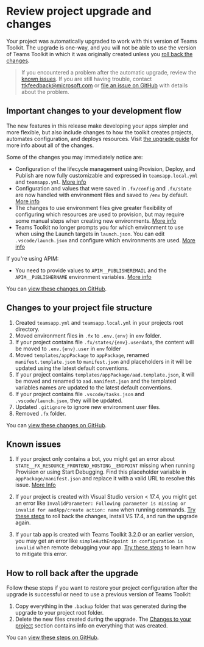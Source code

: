 # Review project upgrade and changes

Your project was automatically upgraded to work with this version of Teams Toolkit. The upgrade is one-way, and you will not be able to use the version of Teams Toolkit in which it was originally created unless you [roll back the changes](#how-to-roll-back-after-the-upgrade).

> If you encountered a problem after the automatic upgrade, review the [known issues](https://aka.ms/teams-toolkit-5.0-upgrade#known-issues). If you are still having trouble, contact ttkfeedback@microsoft.com or [file an issue on GitHub](https://github.com/officedev/teamsfx/issues) with details about the problem.

## Important changes to your development flow

The new features in this release make developing your apps simpler and more flexible, but also include changes to how the toolkit creates projects, automates configuration, and deploys resources. Visit [the upgrade guide](https://aka.ms/teamsfx-v5.0-guide) for more info about all of the changes.

Some of the changes you may immediately notice are:

* Configuration of the lifecycle management using Provision, Deploy, and Publish are now fully customizable and expressed in `teamsapp.local.yml` and `teamsapp.yml`. [More info](https://aka.ms/teamsfx-v5.0-guide#project-files)
* Configuration and values that were saved in `.fx/config` and `.fx/state` are now handled with environment files and saved to `/env` by default. [More info](https://aka.ms/teams-toolkit-5.0-upgrade#environment-management)
* The changes to use environment files give greater flexibility of configuring which resources are used to provision, but may require some manual steps when creating new environments. [More info](https://aka.ms/teams-toolkit-5.0-upgrade#environment-management)
* Teams Toolkit no longer prompts you for which environment to use when using the Launch targets in `launch.json`. You can edit `.vscode/launch.json` and configure which environments are used. [More info](https://aka.ms/teams-toolkit-5.0-upgrade#launch-your-app)

If you're using APIM:
* You need to provide values to `APIM__PUBLISHEREMAIL` and the `APIM__PUBLISHERNAME` environment variables. [More info](https://aka.ms/teams-toolkit-5.0-upgrade#provision-apim-service)

You can [view these changes on GitHub](https://aka.ms/teams-toolkit-5.0-upgrade#feature-changes-that-impact-your-development-flow).

## Changes to your project file structure

1. Created `teamsapp.yml` and `teamsapp.local.yml` in your projects root directory.
2. Moved environment files in `.fx` to `.env.{env}` in `env` folder.
3. If your project contains file `.fx/states/{env}.userdata`, the content will be moved to `.env.{env}.user` in `env` folder
4. Moved `templates/appPackage` to `appPackage`, renamed `manifest.template.json` to `manifest.json` and placeholders in it will be updated using the latest default conventions.
5. If your project contains `templates/appPackage/aad.template.json`, it will be moved and renamed to `aad.manifest.json` and the templated variables names are updated to the latest default conventions.
6. If your project contains file `.vscode/tasks.json` and `.vscode/launch.json`, they will be updated.
7. Updated `.gitignore` to ignore new environment user files.
8. Removed `.fx` folder.

You can [view these changes on GitHub](https://aka.ms/teams-toolkit-5.0-upgrade#file-changes).

## Known issues

1. If your project only contains a bot, you might get an error about `STATE__FX_RESOURCE_FRONTEND_HOSTING__ENDPOINT` missing when running Provision or using Start Debugging. Find this placeholder variable in `appPackage/manifest.json` and replace it with a valid URL to resolve this issue. [More Info](https://aka.ms/teams-toolkit-5.0-upgrade#state__fx_resource_frontend_hosting__endpoint-missing-error-in-some-projects)

2. If your project is created with Visual Studio version < 17.4, you might get an error like `InvalidParameter: Following parameter is missing or invalid for aadApp/create action: name` when running commands. [Try these steps](#how-to-roll-back-after-the-upgrade) to roll back the changes, install VS 17.4, and run the upgrade again.

3. If your tab app is created with Teams Toolkit 3.2.0 or an earlier version, you may get an error like `simpleAuthEndpoint in configuration is invalid` when remote debugging your app. [Try these steps](https://aka.ms/teams-toolkit-5.0-upgrade#simpleauthendpoint-in-configuration-is-invalid) to learn how to mitigate this error.

## How to roll back after the upgrade

Follow these steps if you want to restore your project configuration after the upgrade is successful or need to use a previous version of Teams Toolkit:
1. Copy everything in the `.backup` folder that was generated during the upgrade to your project root folder.
2. Delete the new files created during the upgrade. The [Changes to your project](#changes-to-your-project) section contains info on everything that was created.

You can [view these steps on GitHub](https://aka.ms/teams-toolkit-5.0-upgrade#how-to-roll-back).
